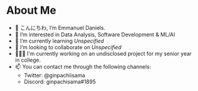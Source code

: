 # About Me

- 👋 こんにちわ, I’m Emmanuel Daniels. 
- 👀 I’m interested in Data Analysis, Software Development & ML/AI
- 🌱 I’m currently learning _Unspecified_
- 💞️ I’m looking to collaborate on _Unspecified_
- 👨🏾‍💻 I'm currently working on an undisclosed project for my senior year in college.
- 📫 You can contact me through the following channels:
    - Twitter: @ginpachiisama
    - Discord: ginpachisama#1895

<!---
dc0dr/dc0dr is a ✨ special ✨ repository because its `README.md` (this file) appears on your GitHub profile.
You can click the Preview link to take a look at your changes.
--->
